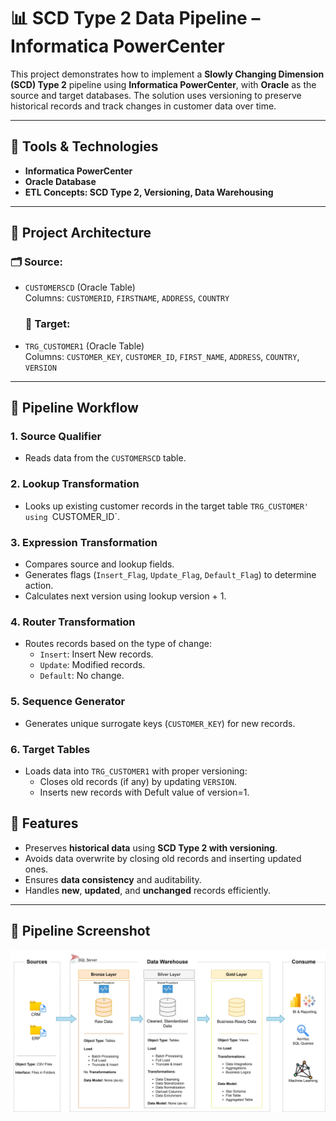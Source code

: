 
# 📊 SCD Type 2 Data Pipeline – Informatica PowerCenter

This project demonstrates how to implement a **Slowly Changing Dimension (SCD) Type 2** pipeline using **Informatica PowerCenter**, with **Oracle** as the source and target databases. The solution uses versioning to preserve historical records and track changes in customer data over time.

---

## 🧰 Tools & Technologies
- **Informatica PowerCenter**
- **Oracle Database**
- **ETL Concepts: SCD Type 2, Versioning, Data Warehousing**

---

## 🧱 Project Architecture

### 🗂 Source:
- `CUSTOMERSCD` (Oracle Table)  
  Columns: `CUSTOMERID`, `FIRSTNAME`, `ADDRESS`, `COUNTRY`

  ### 🎯 Target:
- `TRG_CUSTOMER1` (Oracle Table)  
  Columns: `CUSTOMER_KEY`, `CUSTOMER_ID`, `FIRST_NAME`, `ADDRESS`, `COUNTRY`, `VERSION`

---

## 🔄 Pipeline Workflow

### 1. **Source Qualifier**
- Reads data from the `CUSTOMERSCD` table.

### 2. **Lookup Transformation**
- Looks up existing customer records in the target table `TRG_CUSTOMER' using `CUSTOMER_ID`.

### 3. **Expression Transformation**
- Compares source and lookup fields.
- Generates flags (`Insert_Flag`, `Update_Flag`, `Default_Flag`) to determine action.
- Calculates next version using lookup version + 1.

### 4. **Router Transformation**
- Routes records based on the type of change:
  - `Insert`: Insert New records.
  - `Update`: Modified records.
  - `Default`: No change.

### 5. **Sequence Generator**
- Generates unique surrogate keys (`CUSTOMER_KEY`) for new records.

### 6. **Target Tables**
- Loads data into `TRG_CUSTOMER1` with proper versioning:
  - Closes old records (if any) by updating `VERSION`.
  - Inserts new records with Defult value of version=1.

## 📌 Features

- Preserves **historical data** using **SCD Type 2 with versioning**.
- Avoids data overwrite by closing old records and inserting updated ones.
- Ensures **data consistency** and auditability.
- Handles **new**, **updated**, and **unchanged** records efficiently.

---

## 📸 Pipeline Screenshot

<img src="https://github.com/mohamedabodonia/sql-datawarehouse-project/blob/main/docs/data_architecture.png?raw=true">

